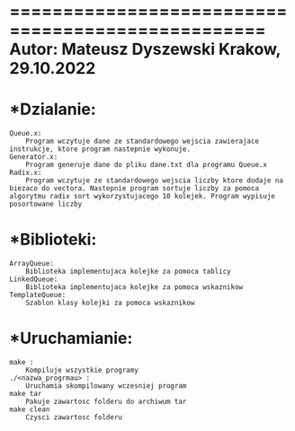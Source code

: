 ==================================================
Autor: Mateusz Dyszewski        Krakow, 29.10.2022
==================================================

*Dzialanie:
===========
    Queue.x:
        Program wczytuje dane ze standardowego wejscia zawierajace instrukcje, ktore program nastepnie wykonuje.
    Generator.x:
        Program generuje dane do pliku dane.txt dla programu Queue.x
    Radix.x:
        Program wczytuje ze standardowego wejscia liczby ktore dodaje na biezaco do vectora. Nastepnie program sortuje liczby za pomoca algorytmu radix sort wykorzystujacego 10 kolejek. Program wypisuje posortowane liczby

*Biblioteki:
===============
    ArrayQueue:
        Biblioteka implementujaca kolejke za pomoca tablicy
    LinkedQueue:
        Biblioteka implementujaca kolejke za pomoca wskaznikow
    TemplateQueue:
        Szablon klasy kolejki za pomoca wskaznikow

*Uruchamianie:
===============
    make : 
        Kompiluje wszystkie programy
    ./<nazwa_progrmau> :
        Uruchamia skompilowany wczesniej program
    make tar
        Pakuje zawartosc folderu do archiwum tar
    make clean
        Czysci zawartosc folderu